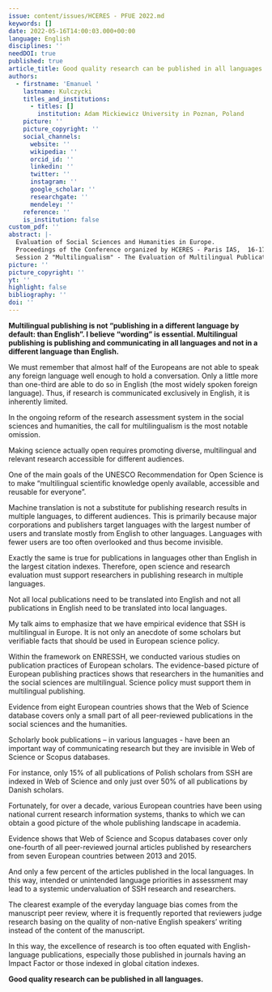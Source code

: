 ```yaml
---
issue: content/issues/HCERES - PFUE 2022.md
keywords: []
date: 2022-05-16T14:00:03.000+00:00
language: English
disciplines: ''
needDOI: true
published: true
article_title: Good quality research can be published in all languages
authors:
  - firstname: 'Emanuel '
    lastname: Kulczycki
    titles_and_institutions:
      - titles: []
        institution: Adam Mickiewicz University in Poznan, Poland
    picture: ''
    picture_copyright: ''
    social_channels:
      website: ''
      wikipedia: ''
      orcid_id: ''
      linkedin: ''
      twitter: ''
      instagram: ''
      google_scholar: ''
      researchgate: ''
      mendeley: ''
    reference: ''
    is_institution: false
custom_pdf: ''
abstract: |-
  Evaluation of Social Sciences and Humanities in Europe.
  Proceedings of the Conference organized by HCERES - Paris IAS,  16-17 May 2022.
  Session 2 "Multilingualism" - The Evaluation of Multilingual Publications
picture: ''
picture_copyright: ''
yt: ''
highlight: false
bibliography: ''
doi: ''
---
```


**Multilingual publishing is not “publishing in a different language by default: than English”. I believe “wording” is essential. Multilingual publishing is publishing and communicating in all languages and not in a different language than English.**

We must remember that almost half of the Europeans are not able to speak any foreign language well enough to hold a conversation. Only a little more than one-third are able to do so in English (the most widely spoken foreign language). Thus, if research is communicated exclusively in English, it is inherently limited.

In the ongoing reform of the research assessment system in the social sciences and humanities, the call for multilingualism is the most notable omission.

Making science actually open requires promoting diverse, multilingual and relevant research accessible for different audiences.

One of the main goals of the UNESCO Recommendation for Open Science is to make “multilingual scientific knowledge openly available, accessible and reusable for everyone”.

Machine translation is not a substitute for publishing research results in multiple languages, to different audiences. This is primarily because major corporations and publishers target languages with the largest number of users and translate mostly from English to other languages. Languages with fewer users are too often overlooked and thus become invisible.

Exactly the same is true for publications in languages other than English in the largest citation indexes. Therefore, open science and research evaluation must support researchers in publishing research in multiple languages.

Not all local publications need to be translated into English and not all publications in English need to be translated into local languages.

My talk aims to emphasize that we have empirical evidence that SSH is multilingual in Europe. It is not only an anecdote of some scholars but verifiable facts that should be used in European science policy.

Within the framework on ENRESSH, we conducted various studies on publication practices of European scholars. The evidence-based picture of European publishing practices shows that researchers in the humanities and the social sciences are multilingual. Science policy must support them in multilingual publishing.

Evidence from eight European countries shows that the Web of Science database covers only a small part of all peer-reviewed publications in the social sciences and the humanities.

Scholarly book publications – in various languages - have been an important way of communicating research but they are invisible in Web of Science or Scopus databases.

For instance, only 15% of all publications of Polish scholars from SSH are indexed in Web of Science and only just over 50% of all publications by Danish scholars.

Fortunately, for over a decade, various European countries have been using national current research information systems, thanks to which we can obtain a good picture of the whole publishing landscape in academia.

Evidence shows that Web of Science and Scopus databases cover only one-fourth of all peer-reviewed journal articles published by researchers from seven European countries between 2013 and 2015.

And only a few percent of the articles published in the local languages. In this way, intended or unintended language priorities in assessment may lead to a systemic undervaluation of SSH research and researchers.

The clearest example of the everyday language bias comes from the manuscript peer review, where it is frequently reported that reviewers judge research basing on the quality of non-native English speakers’ writing instead of the content of the manuscript.

In this way, the excellence of research is too often equated with English-language publications, especially those published in journals having an Impact Factor or those indexed in global citation indexes.

**Good quality research can be published in all languages.**
